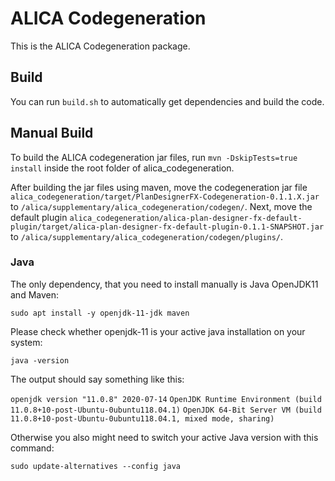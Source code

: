 # ALICA Codegeneration

This is the ALICA Codegeneration package.

## Build

You can run `build.sh` to automatically get dependencies and build the code.

## Manual Build

To build the ALICA codegeneration jar files, run `mvn -DskipTests=true install` inside the root folder of alica_codegeneration.

After building the jar files using maven, move the codegeneration jar file `alica_codegeneration/target/PlanDesignerFX-Codegeneration-0.1.1.X.jar` to `/alica/supplementary/alica_codegeneration/codegen/`. Next, move the default plugin `alica_codegeneration/alica-plan-designer-fx-default-plugin/target/alica-plan-designer-fx-default-plugin-0.1.1-SNAPSHOT.jar` to `/alica/supplementary/alica_codegeneration/codegen/plugins/`.

### Java

The only dependency, that you need to install manually is Java OpenJDK11 and Maven:

`sudo apt install -y openjdk-11-jdk maven`

Please check whether openjdk-11 is your active java installation on your system:

`java -version`

The output should say something like this:

`openjdk version "11.0.8" 2020-07-14`
`OpenJDK Runtime Environment (build 11.0.8+10-post-Ubuntu-0ubuntu118.04.1)`
`OpenJDK 64-Bit Server VM (build 11.0.8+10-post-Ubuntu-0ubuntu118.04.1, mixed mode, sharing)`

Otherwise you also might need to switch your active Java version with this command:

`sudo update-alternatives --config java`
